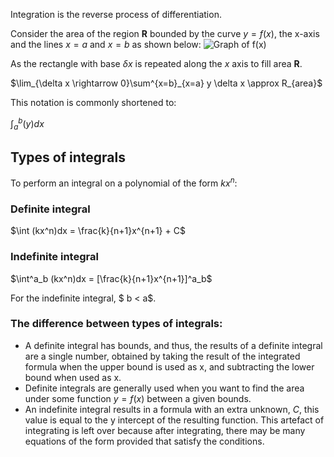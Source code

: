 Integration is the reverse process of differentiation.

Consider the area of the region **R** bounded by the curve $y=f(x)$, the x-axis and the lines $x=a$ and $x=b$ as shown below:
![Graph of f(x)](Images/integration_from_first_principles.drawio.svg)

As the rectangle with base $\delta x$ is repeated along the $x$ axis to fill area **R**.

$\lim_{\delta x \rightarrow 0}\sum^{x=b}_{x=a} y \delta x \approx R_{area}$

This notation is commonly shortened to:

$\int^{b}_{a}(y)dx$


## Types of integrals
To perform an integral on a polynomial of the form $kx^n$:

### Definite integral  

$\int (kx^n)dx = \frac{k}{n+1}x^{n+1} + C$

### Indefinite integral 

$\int^a_b (kx^n)dx = [\frac{k}{n+1}x^{n+1}]^a_b$

For the indefinite integral, $ b < a$.

### The difference between types of integrals:
- A definite integral has bounds, and thus, the results of a definite integral are a single number, obtained by taking the result of the integrated formula when the upper bound is used as x, and subtracting the lower bound when used as x.
- Definite integrals are generally used when you want to find the area under some function $y =f(x)$ between a given bounds.
- An indefinite integral results in a formula with an extra unknown, $C$, this value is equal to the y intercept of the resulting function. This artefact of integrating is left over because after integrating, there may be many equations of the form provided that satisfy the conditions.

